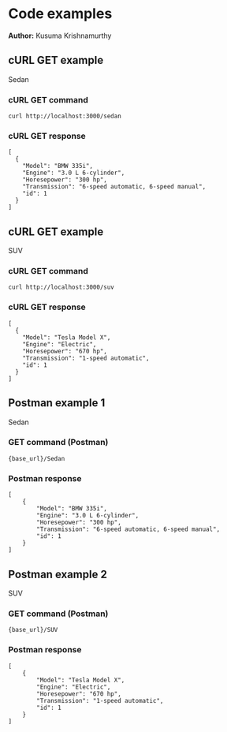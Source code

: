 # Code examples

**Author:** Kusuma Krishnamurthy

## cURL GET example

Sedan

### cURL GET command

```shell
curl http://localhost:3000/sedan
```

### cURL GET response

```shell
[
  {
    "Model": "BMW 335i",
    "Engine": "3.0 L 6-cylinder",
    "Horesepower": "300 hp",
    "Transmission": "6-speed automatic, 6-speed manual",
    "id": 1
  }
]
```
## cURL GET example

SUV

### cURL GET command

```shell
curl http://localhost:3000/suv
```

### cURL GET response

```shell
[
  {
    "Model": "Tesla Model X",
    "Engine": "Electric",
    "Horesepower": "670 hp",
    "Transmission": "1-speed automatic",
    "id": 1
  }
]
```

## Postman example 1

Sedan

### GET command (Postman)

```shell
{base_url}/Sedan
```

### Postman response

```shell
[
    {
        "Model": "BMW 335i",
        "Engine": "3.0 L 6-cylinder",
        "Horesepower": "300 hp",
        "Transmission": "6-speed automatic, 6-speed manual",
        "id": 1
    }
]
```
## Postman example 2

SUV

### GET command (Postman)

```shell
{base_url}/SUV
```

### Postman response

```shell
[
    {
        "Model": "Tesla Model X",
        "Engine": "Electric",
        "Horesepower": "670 hp",
        "Transmission": "1-speed automatic",
        "id": 1
    }
]
```